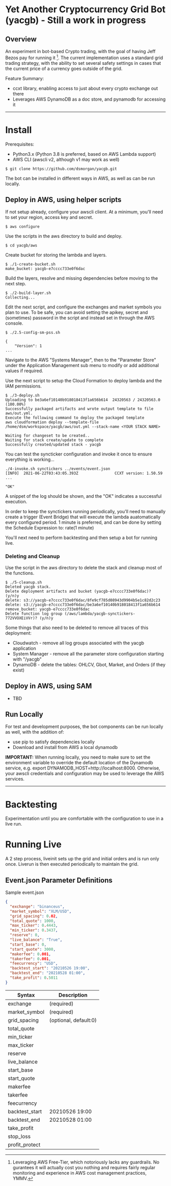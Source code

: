 # Yet Another Cryptocurrency Grid Bot (yacgb) - Still a work in progress

## Overview
An experiment in bot-based Crypto trading, with the goal of having Jeff Bezos pay for running it [^1]. The current implementation uses a standard grid trading strategy, with the ability to set several safety settings in cases that the current price of a currency goes outside of the grid. 

Feature Summary:
- ccxt library, enabling access to just about every crypto exchange out there
- Leverages AWS DynamoDB as a doc store, and pynamodb for accessing it

[^1]: Leveraging AWS Free-Tier, which notoriously lacks any guardrails. No gurantees it will actually cost you nothing and requires fairly regular monitoring and experience in AWS cost management practices, YMMV.

---

# Install
Prerequisites:
- Python3.x (Python 3.8 is preferred, based on AWS Lambda support)
- AWS CLI (awscli v2, although v1 may work as well)

```shell
$ git clone https://github.com/dsmorgan/yacgb.git
```
The bot can be installed in different ways in AWS, as well as can be run locally.

## Deploy in AWS, using helper scripts
If not setup already, configure your awscli client. At a minimum, you'll need to set your region, access key and secret.

```shell
$ aws configure

```
Use the scripts in the aws directory to build and deploy.

```shell
$ cd yacgb/aws

```
Create bucket for storing the lambda and layers.

```shell
$ ./1-create-bucket.sh
make_bucket: yacgb-e7cccc733e0f6dac

```
Build the layers, resolve and missing dependencies before moving to the next step.

```shell
$ ./2-build-layer.sh
Collecting...

```
Edit the next script, and configure the exchanges and market symbols you plan to use. To be safe, you can avoid setting the apikey, secret and (sometimes) password in the script and instead set in through the AWS console. 

```shell
$ ./2.5-config-sm-pss.sh 

{
    "Version": 1
...
```

Navigate to the AWS "Systems Manager", then to the "Parameter Store" under the Application Management sub menu to modify or add additional values if required.

Use the next script to setup the Cloud Formation to deploy lambda and the IAM permissions.

```shell
$ ./3-deploy.sh  
Uploading to be3a6ef10140b918018413f1a656b614  24320563 / 24320563.0  (100.00%)
Successfully packaged artifacts and wrote output template to file aws/out.yml.
Execute the following command to deploy the packaged template
aws cloudformation deploy --template-file /home/dsm/workspace/yacgb/aws/out.yml --stack-name <YOUR STACK NAME>

Waiting for changeset to be created..
Waiting for stack create/update to complete
Successfully created/updated stack - yacgb
```
You can test the syncticker configuration and invoke it once to ensure everything is working...

```shell
./4-invoke.sh synctickers ../events/event.json
[INFO]  2021-06-22T03:43:05.393Z                CCXT version: 1.50.59
...

"OK"
```
A snippet of the log should be shown, and the "OK" indicates a successful execution. 

In order to keep the synctickers running periodically, you'll need to manually create a trigger (Event Bridge) that will execute the lambda auatomatically every configured period. 1 minute is preferred, and can be done by setting the Schedule Expression to: rate(1 minute)

You'll next need to perform backtesting and then setup a bot for running live.

### Deleting and Cleanup

Use the script in the aws directory to delete the stack and cleanup most of the functions.

```shell
$ ./5-cleanup.sh
Deleted yacgb stack.
Delete deployment artifacts and bucket (yacgb-e7cccc733e0f6dac)? (y/n)y
delete: s3://yacgb-e7cccc733e0f6dac/8fe9cf785d08943d9904b5e1c82d2c23
delete: s3://yacgb-e7cccc733e0f6dac/be3a6ef10140b918018413f1a656b614
remove_bucket: yacgb-e7cccc733e0f6dac
Delete function log group (/aws/lambda/yacgb-synctickers-772VVOXEiVVr)? (y/n)y
```

Some things that also need to be deleted to remove all traces of this deployment:
- Cloudwatch - remove all log groups associated with the yacgb application
- System Manager - remove all the parameter store configuration starting with "/yacgb"
- DynamoDB - delete the tables: OHLCV, Gbot, Market, and Orders (if they exist)


## Deploy in AWS, using SAM
* TBD

## Run Locally
For test and development purposes, the bot components can be run locally as well, with the addition of:
* use pip to satisfy dependencies locally
* Download and install from AWS a local dynamodb 


**IMPORTANT:** When running locally, you need to make sure to set the environment variable to override the default location of the Dynamodb service, e.g. export DYNAMODB_HOST=http://localhost:8000. Otherwise, your awscli credentials and configuration may be used to leverage the AWS services.

---

# Backtesting
Experimentation until you are comfortable with the configuration to use in a live run.

# Running Live 
A 2 step process, liveinit sets up the grid and initial orders and is run only once. Liverun is then executed periodically to maintain the grid.

## Event.json Parameter Definitions

Sample event.json

```json
{
  "exchange": "binanceus",
  "market_symbol": "XLM/USD",
  "grid_spacing": 0.02,
  "total_quote": 1000,
  "max_ticker": 0.4443,
  "min_ticker": 0.3437,
  "reserve": 0,
  "live_balance": "True",
  "start_base": 0,
  "start_quote": 3000,
  "makerfee": 0.001,
  "takerfee": 0.001,
  "feecurrency": "USD",
  "backtest_start": "20210526 19:00",
  "backtest_end": "20210528 01:00",
  "take_profit": 0.5011
}
```



| Syntax | Description |
| ----------- | ----------- |
| exchange | (required) |
| market_symbol | (required)  |
| grid_spacing | (optional, default:0)|
| total_quote | |
| min_ticker | | 
| max_ticker | |
| reserve | |
| live_balance | |
| start_base | |
| start_quote | | 
| makerfee | |
| takerfee | |
| feecurrency | | 
| backtest_start | 20210526 19:00 |
| backtest_end  | 20210528 01:00 |
| take_profit | |
| stop_loss   | |
| profit_protect | |